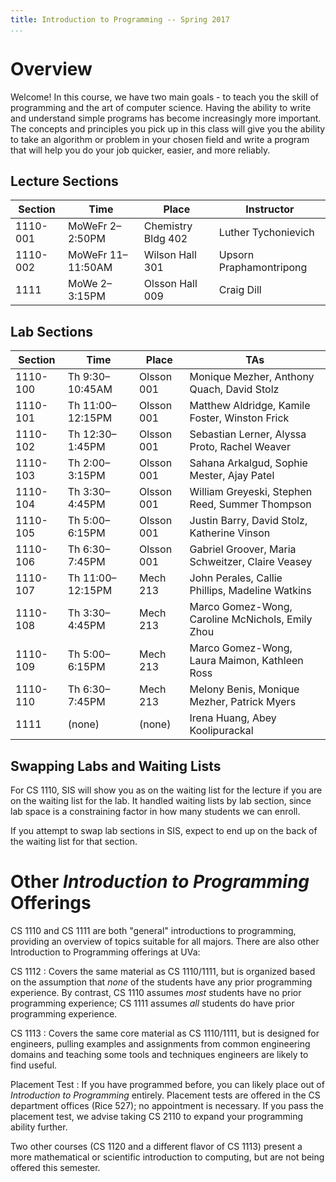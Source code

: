 ```yaml
---
title: Introduction to Programming -- Spring 2017
...
```


# Overview

Welcome! In this course, we have two main goals - to teach you the skill of programming and the art of computer science. Having the ability to write and understand simple programs has become increasingly more important. The concepts and principles you pick up in this class will give you the ability to take an algorithm or problem in your chosen field and write a program that will help you do your job quicker, easier, and more reliably.

## Lecture Sections

Section |Time             |Place             |Instructor             
--------|-----------------|------------------|-----------------------
1110-001|MoWeFr 2–2:50PM  |Chemistry Bldg 402|Luther Tychonievich    
1110-002|MoWeFr 11–11:50AM|Wilson Hall 301   |Upsorn Praphamontripong
1111    |MoWe 2–3:15PM    |Olsson Hall 009   |Craig Dill             

## Lab Sections

Section |Time            |Place     |TAs
--------|----------------|----------|-----
1110-100|Th 9:30–10:45AM |Olsson 001|Monique Mezher, Anthony Quach, David Stolz
1110-101|Th 11:00–12:15PM|Olsson 001|Matthew Aldridge, Kamile Foster, Winston Frick
1110-102|Th 12:30–1:45PM |Olsson 001|Sebastian Lerner, Alyssa Proto, Rachel Weaver
1110-103|Th 2:00–3:15PM  |Olsson 001|Sahana Arkalgud, Sophie Mester, Ajay Patel
1110-104|Th 3:30–4:45PM  |Olsson 001|William Greyeski, Stephen Reed, Summer Thompson
1110-105|Th 5:00–6:15PM  |Olsson 001|Justin Barry, David Stolz, Katherine Vinson
1110-106|Th 6:30–7:45PM  |Olsson 001|Gabriel Groover, Maria Schweitzer, Claire Veasey
1110-107|Th 11:00–12:15PM|Mech 213  |John Perales, Callie Phillips, Madeline Watkins
1110-108|Th 3:30–4:45PM  |Mech 213  |Marco Gomez-Wong, Caroline McNichols, Emily Zhou
1110-109|Th 5:00–6:15PM  |Mech 213  |Marco Gomez-Wong, Laura Maimon, Kathleen Ross
1110-110|Th 6:30–7:45PM  |Mech 213  |Melony Benis, Monique Mezher, Patrick Myers
1111    |(none)          |(none)    |Irena Huang, Abey Koolipurackal

## Swapping Labs and Waiting Lists

For CS 1110, SIS will show you as on the waiting list for the lecture if you are on the waiting list for the lab.
It handled waiting lists by lab section, since lab space is a constraining factor in how many students we can enroll.

If you attempt to swap lab sections in SIS, expect to end up on the back of the waiting list for that section.

# Other *Introduction to Programming* Offerings

CS 1110 and CS 1111 are both "general" introductions to programming, providing an overview of topics suitable for all majors.
There are also other Introduction to Programming offerings at UVa:

CS 1112
:   Covers the same material as CS 1110/1111,
    but is organized based on the assumption that *none* of the students have any prior programming experience.
    By contrast, CS 1110 assumes *most* students have no prior programming experience;
    CS 1111 assumes *all* students do have prior programming experience.

CS 1113
:   Covers the same core material as CS 1110/1111, but is designed for engineers,
    pulling examples and assignments from common engineering domains
    and teaching some tools and techniques engineers are likely to find useful.

Placement Test
:   If you have programmed before, you can likely place out of *Introduction to Programming* entirely.
    Placement tests are offered in the CS department offices (Rice 527); no appointment is necessary.
    If you pass the placement test, we advise taking CS 2110 to expand your programming ability further.

Two other courses (CS 1120 and a different flavor of CS 1113) present a more mathematical or scientific introduction to computing, but are not being offered this semester.
